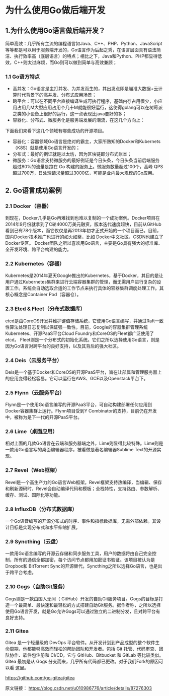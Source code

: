 # 为什么使用Go做后端开发


## 1.为什么使用Go语言做后端开发？

简单高效：几乎所有主流的编程语言如Java、C++、PHP、Python、JavaScript等等都是可以用于服务端开发的，Go语言作为后起之秀，在语言层面具有语法简洁、执行效率高（底层语言）的特点；相比之下，Java和Python、PHP都显得低效，C++则太过麻烦，而Go则可以做到简单与高效兼顾；

### 1.1 Go语方特点

- 高并发：Go语言是主打并发、为并发而生的，其出发点即是瞄准大数据+云计算时代背景下的高并发、分布式应用场景；
- 跨平台：可以在不同平台直接编译生成可执行程序，基础内存占用很少，小应用占用几M大型应用占用个几十M就能很好运行，这使得golang可以在树莓派之类的小设备上很好的运行，这一点表现比java要好的多；
- 容器化、分布式、微服务化是服务端发展的潮流，在这几个方向上：

下面我们来看下这几个领域有哪些成功的开源项目。

- 容器化：容器领域Go语言是绝对的霸主，大家所熟知的Docker和Kubernets（K8S）就是使用Go语言开发的；
- 分布式：最好的例证就是以太坊，因为区块链即分布式账本；
- 微服务：Go语言支持微服务的最好例证是今日头条，今日头条当前后端服务超过80%的流量是跑在 Go 构建的服务上。微服务数量超过100个，高峰 QPS 超过700万，日处理请求量超过3000亿，可能是业内最大规模的Go应用。


## 2. Go语言成功案例

### 2.1 Docker（容器）

到现在，Docker几乎是Go再难找到也难以复制的一个成功案例。Docker项目在2014年9月份就拿到了C轮4000万美元融资，版本迭代速度超快，目前从GitHub看到已有78个版本，而它仅仅是再2013年初才正式开始的一个项目而已。目前，国内Docker技术推广也进行的如火如荼，比如 Docker中文社区，CSDN也建立了 Docker专区。
Docker团队之所以喜欢用Go语言，主要是Go具有强大的标准库、全开发环境、跨平台构建的能力。

### 2.2 Kubernetes（容器）
Kubernetes是2014年夏天Google推出的Kubernetes，基于Docker，其目的是让用户通过Kubernetes集群来进行云端容器集群的管理，而无需用户进行复杂的设置工作。系统会自动选取合适的工作节点来执行具体的容器集群调度处理工作。其核心概念是Container Pod（容器仓）。

### 2.3 Etcd & Fleet（分布式数据库）
etcd是由CoreOS开发并维护键值存储系统，它使用Go语言编写，并通过Raft一致性算法处理日志复制以保证强一致性。目前，Google的容器集群管理系统Kubernetes、开源PaaS平台Cloud Foundry和CoreOS的Fleet都广泛使用了etcd。
Fleet则是一个分布式的初始化系统。它们之所以选择使用Go语言，则是因为Go语言对跨平台的良好支持，以及其背后的强大社区。

### 2.4 Deis（云服务平台）
Deis是一个基于Docker和CoreOS的开源PaaS平台，旨在让部属和管理服务器上的应用变得轻松容易。它可以运行在AWS、GCE以及Openstack平台下。


### 2.5 Flynn（云服务平台）
Flynn是一个使用Go语言编写的开源PaaS平台，可自动构建部署任何应用到Docker容器集群上运行。Flynn项目受到Y Combinator的支持，目前仍在开发中，被称为是下一代的开源PaaS平台。


### 2.6 Lime（桌面应用）
相对上面的几款Go语言在云端和服务器端之外，Lime则显得比较特殊。Lime则是一款用Go语言写的桌面编辑器程序，被看做是著名编辑器Sublime Text的开源实现。


### 2.7 Revel（Web框架）
Revel是一个高生产力的Go语言Web框架。Revel框架支持热编译，当编辑、保存和刷新源码时，Revel会自动编译代码和模板；全栈特性，支持路由、参数解析、缓存、测试、国际化等功能。


### 2.8 InfluxDB（分布式数据库）
一个Go语音编写的开源分布式的时序、事件和指标数据库，无需外部依赖。其设计目标是实现分布式和水平伸缩扩展。


### 2.9 Syncthing（云盘）
一款用Go语言编写的开源云存储和同步服务工具，用户的数据将由自己完全控制，所有的通信全都加密，每个访问节点都用加密证书验证。该项目被认为是Dropbox和 BitTorrent Sync的开源替代，Syncthing之所以选择Go语言，也是出于跨平台考虑。


### 2.10 Gogs（自助Git服务）
Gogs则是一款由国人无闻（ GitHub）开发的自助Git服务项目。Gogs的目标是打造一个最简单、最快速和最轻松的方式搭建自助Git服务。据作者称，之所以选择使用Go语言开发，就是Go允许Gogs可以通过独立的二进制分发，且对跨平台有良好支持。


### 2.11 Gitea
Gitea 是一个轻量级的 DevOps 平台软件。从开发计划到产品成型的整个软件生命周期，他都能够高效而轻松的帮助团队和开发者。包括 Git 托管、代码审查、团队协作、软件包注册和 CI/CD。它与 GitHub、Bitbucket 和 GitLab 等比较类似。 Gitea 最初是从 Gogs 分支而来，几乎所有代码都已更改。对于我们Fork的原因可以看 这里。

https://github.com/go-gitea/gitea




原文链接： https://blog.csdn.net/u010986776/article/details/87276303

